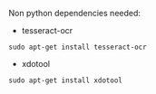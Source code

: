 Non python dependencies needed:
- tesseract-ocr
```
sudo apt-get install tesseract-ocr
```
- xdotool
```
sudo apt-get install xdotool
```
